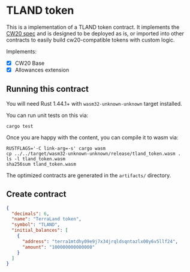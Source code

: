 # TLAND token

This is a implementation of a TLAND token contract. It implements
the [CW20 spec](../../packages/cw20/README.md) and is designed to
be deployed as is, or imported into other contracts to easily build
cw20-compatible tokens with custom logic.

Implements:

- [x] CW20 Base
- [x] Allowances extension

## Running this contract

You will need Rust 1.44.1+ with `wasm32-unknown-unknown` target installed.

You can run unit tests on this via:

`cargo test`

Once you are happy with the content, you can compile it to wasm via:

```
RUSTFLAGS='-C link-arg=-s' cargo wasm
cp ../../target/wasm32-unknown-unknown/release/tland_token.wasm .
ls -l tland_token.wasm
sha256sum tland_token.wasm
```

The optimized contracts are generated in the `artifacts/` directory.

## Create contract

```json
{
  "decimals": 6,
  "name": "TerraLand token",
  "symbol": "TLAND",
  "initial_balances": [
    {
      "address": "terra1mtdhy09e9j7x34jrqldsqntazlx00y6v5llf24",
      "amount": "100000000000000"
    }
  ]
}
```

